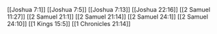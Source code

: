 [[Joshua 7:1]]
[[Joshua 7:5]]
[[Joshua 7:13]]
[[Joshua 22:16]]
[[2 Samuel 11:27]]
[[2 Samuel 21:1]]
[[2 Samuel 21:14]]
[[2 Samuel 24:1]]
[[2 Samuel 24:10]]
[[1 Kings 15:5]]
[[1 Chronicles 21:14]]

